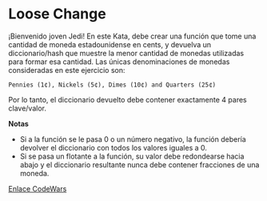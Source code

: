 # Loose Change

¡Bienvenido joven Jedi! En este Kata, debe crear una función que tome una cantidad de moneda estadounidense en cents, y devuelva un diccionario/hash que muestre la menor cantidad de monedas utilizadas para formar esa cantidad. Las únicas denominaciones de monedas consideradas en este ejercicio son:

```
Pennies (1¢), Nickels (5¢), Dimes (10¢) and Quarters (25¢)
```

Por lo tanto, el diccionario devuelto debe contener exactamente 4 pares clave/valor.


**Notas**

* Si a la función se le pasa 0 o un número negativo, la función debería devolver el diccionario con todos los valores iguales a 0.
* Si se pasa un flotante a la función, su valor debe redondearse hacia abajo y el diccionario resultante nunca debe contener fracciones de una moneda.

[Enlace CodeWars](https://www.codewars.com/kata/5571f712ddf00b54420000ee/train/python)